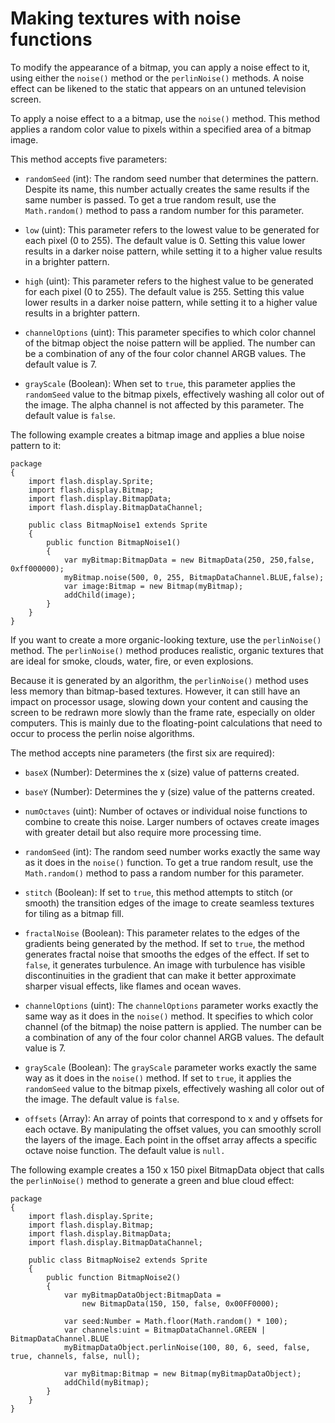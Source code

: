 # Making textures with noise functions

To modify the appearance of a bitmap, you can apply a noise effect to it, using
either the `noise()` method or the `perlinNoise()` methods. A noise effect can
be likened to the static that appears on an untuned television screen.

To apply a noise effect to a a bitmap, use the `noise()` method. This method
applies a random color value to pixels within a specified area of a bitmap
image.

This method accepts five parameters:

- `randomSeed` (int): The random seed number that determines the pattern.
  Despite its name, this number actually creates the same results if the same
  number is passed. To get a true random result, use the `Math.random()` method
  to pass a random number for this parameter.

- `low` (uint): This parameter refers to the lowest value to be generated for
  each pixel (0 to 255). The default value is 0. Setting this value lower
  results in a darker noise pattern, while setting it to a higher value results
  in a brighter pattern.

- `high` (uint): This parameter refers to the highest value to be generated for
  each pixel (0 to 255). The default value is 255. Setting this value lower
  results in a darker noise pattern, while setting it to a higher value results
  in a brighter pattern.

- `channelOptions` (uint): This parameter specifies to which color channel of
  the bitmap object the noise pattern will be applied. The number can be a
  combination of any of the four color channel ARGB values. The default value
  is 7.

- `grayScale` (Boolean): When set to `true`, this parameter applies the
  `randomSeed` value to the bitmap pixels, effectively washing all color out of
  the image. The alpha channel is not affected by this parameter. The default
  value is `false`.

The following example creates a bitmap image and applies a blue noise pattern to
it:

    package
    {
        import flash.display.Sprite;
        import flash.display.Bitmap;
        import flash.display.BitmapData;
        import flash.display.BitmapDataChannel;

        public class BitmapNoise1 extends Sprite
        {
            public function BitmapNoise1()
            {
                var myBitmap:BitmapData = new BitmapData(250, 250,false, 0xff000000);
                myBitmap.noise(500, 0, 255, BitmapDataChannel.BLUE,false);
                var image:Bitmap = new Bitmap(myBitmap);
                addChild(image);
            }
        }
    }

If you want to create a more organic-looking texture, use the `perlinNoise()`
method. The `perlinNoise()` method produces realistic, organic textures that are
ideal for smoke, clouds, water, fire, or even explosions.

Because it is generated by an algorithm, the `perlinNoise()` method uses less
memory than bitmap-based textures. However, it can still have an impact on
processor usage, slowing down your content and causing the screen to be redrawn
more slowly than the frame rate, especially on older computers. This is mainly
due to the floating-point calculations that need to occur to process the perlin
noise algorithms.

The method accepts nine parameters (the first six are required):

- `baseX` (Number): Determines the x (size) value of patterns created.

- `baseY` (Number): Determines the y (size) value of the patterns created.

- `numOctaves` (uint): Number of octaves or individual noise functions to
  combine to create this noise. Larger numbers of octaves create images with
  greater detail but also require more processing time.

- `randomSeed` (int): The random seed number works exactly the same way as it
  does in the `noise()` function. To get a true random result, use the
  `Math.random()` method to pass a random number for this parameter.

- `stitch` (Boolean): If set to `true`, this method attempts to stitch (or
  smooth) the transition edges of the image to create seamless textures for
  tiling as a bitmap fill.

- `fractalNoise` (Boolean): This parameter relates to the edges of the gradients
  being generated by the method. If set to `true`, the method generates fractal
  noise that smooths the edges of the effect. If set to `false`, it generates
  turbulence. An image with turbulence has visible discontinuities in the
  gradient that can make it better approximate sharper visual effects, like
  flames and ocean waves.

- `channelOptions` (uint): The `channelOptions` parameter works exactly the same
  way as it does in the `noise()` method. It specifies to which color channel
  (of the bitmap) the noise pattern is applied. The number can be a combination
  of any of the four color channel ARGB values. The default value is 7.

- `grayScale` (Boolean): The `grayScale` parameter works exactly the same way as
  it does in the `noise()` method. If set to `true`, it applies the `randomSeed`
  value to the bitmap pixels, effectively washing all color out of the image.
  The default value is `false`.

- `offsets` (Array): An array of points that correspond to x and y offsets for
  each octave. By manipulating the offset values, you can smoothly scroll the
  layers of the image. Each point in the offset array affects a specific octave
  noise function. The default value is `null.`

The following example creates a 150 x 150 pixel BitmapData object that calls the
`perlinNoise()` method to generate a green and blue cloud effect:

    package
    {
        import flash.display.Sprite;
        import flash.display.Bitmap;
        import flash.display.BitmapData;
        import flash.display.BitmapDataChannel;

        public class BitmapNoise2 extends Sprite
        {
            public function BitmapNoise2()
            {
                var myBitmapDataObject:BitmapData =
                    new BitmapData(150, 150, false, 0x00FF0000);

                var seed:Number = Math.floor(Math.random() * 100);
                var channels:uint = BitmapDataChannel.GREEN | BitmapDataChannel.BLUE
                myBitmapDataObject.perlinNoise(100, 80, 6, seed, false, true, channels, false, null);

                var myBitmap:Bitmap = new Bitmap(myBitmapDataObject);
                addChild(myBitmap);
            }
        }
    }

